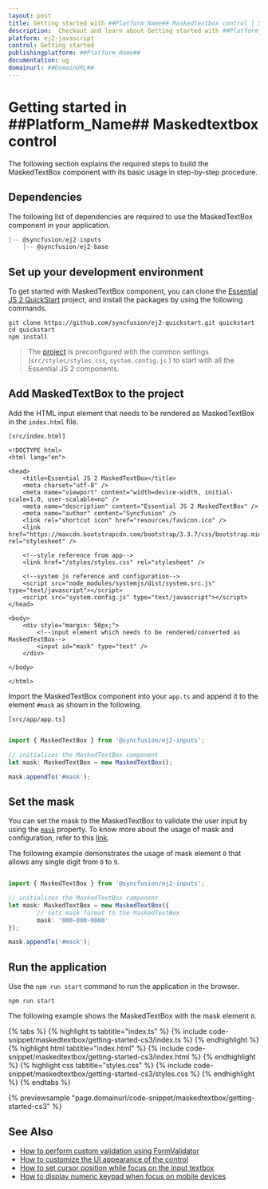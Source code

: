 ```yaml
---
layout: post
title: Getting started with ##Platform_Name## Maskedtextbox control | Syncfusion
description:  Checkout and learn about Getting started with ##Platform_Name## Maskedtextbox control of Syncfusion Essential JS 2 and more details.
platform: ej2-javascript
control: Getting started 
publishingplatform: ##Platform_Name##
documentation: ug
domainurl: ##DomainURL##
---
```


# Getting started in ##Platform_Name## Maskedtextbox control

The following section explains the required steps to build the MaskedTextBox component with its basic usage in step-by-step procedure.

## Dependencies

The following list of dependencies are required to use the MaskedTextBox component in your application.

```javascript
|-- @syncfusion/ej2-inputs
    |-- @syncfusion/ej2-base
```

## Set up your development environment

To get started with MaskedTextBox component, you can clone the [Essential JS 2 QuickStart](https://github.com/syncfusion/ej2-quickstart.git) project, and install the packages by using the following commands.

```
git clone https://github.com/syncfusion/ej2-quickstart.git quickstart
cd quickstart
npm install
```

> The [project](https://github.com/syncfusion/ej2-quickstart.git) is preconfigured with the common settings (`src/styles/styles.css`, `system.config.js` ) to start with all the Essential JS 2 components.

## Add MaskedTextBox to the project

Add the HTML input element that needs to be rendered as MaskedTextBox in the `index.html` file.

`[src/index.html]`

```
<!DOCTYPE html>
<html lang="en">

<head>
    <title>Essential JS 2 MaskedTextBox</title>
    <meta charset="utf-8" />
    <meta name="viewport" content="width=device-width, initial-scale=1.0, user-scalable=no" />
    <meta name="description" content="Essential JS 2 MaskedTextBox" />
    <meta name="author" content="Syncfusion" />
    <link rel="shortcut icon" href="resources/favicon.ico" />
    <link href="https://maxcdn.bootstrapcdn.com/bootstrap/3.3.7/css/bootstrap.min.css" rel="stylesheet" />

    <!--style reference from app-->
    <link href="/styles/styles.css" rel="stylesheet" />

    <!--system js reference and configuration-->
    <script src="node_modules/systemjs/dist/system.src.js" type="text/javascript"></script>
    <script src="system.config.js" type="text/javascript"></script>
</head>

<body>
    <div style="margin: 50px;">
        <!--input element which needs to be rendered/converted as MaskedTextBox-->
        <input id="mask" type="text" />
    </div>

</body>

</html>

```

Import the MaskedTextBox component into your `app.ts` and append it to the element `#mask` as shown in the following.

`[src/app/app.ts]`

```ts

import { MaskedTextBox } from '@syncfusion/ej2-inputs';

// initializes the MaskedTextBox component
let mask: MaskedTextBox = new MaskedTextBox();

mask.appendTo('#mask');

```

## Set the mask

You can set the mask to the MaskedTextBox to validate the user input by using the [`mask`](../api/maskedtextbox#mask) property. To know more about the usage of mask and configuration, refer to this [link](./mask-configuration/).

The following example demonstrates the usage of mask element `0` that allows any single digit from `0` to `9`.

```ts

import { MaskedTextBox } from '@syncfusion/ej2-inputs';

// initializes the MaskedTextBox component
let mask: MaskedTextBox = new MaskedTextBox({
        // sets mask format to the MaskedTextBox
        mask: '000-000-0000'
});

mask.appendTo('#mask');

```

## Run the application

Use the `npm run start` command to run the application in the browser.

```
npm run start
```

The following example shows the MaskedTextBox with the mask element `0`.

{% tabs %}
{% highlight ts tabtitle="index.ts" %}
{% include code-snippet/maskedtextbox/getting-started-cs3/index.ts %}
{% endhighlight %}
{% highlight html tabtitle="index.html" %}
{% include code-snippet/maskedtextbox/getting-started-cs3/index.html %}
{% endhighlight %}
{% highlight css tabtitle="styles.css" %}
{% include code-snippet/maskedtextbox/getting-started-cs3/styles.css %}
{% endhighlight %}
{% endtabs %}
          
{% previewsample "page.domainurl/code-snippet/maskedtextbox/getting-started-cs3" %}

## See Also

* [How to perform custom validation using FormValidator](./how-to/perform-custom-validation-using-form-validator/)
* [How to customize the UI appearance of the control](./how-to/customize-the-ui-appearance-of-the-control/)
* [How to set cursor position while focus on the input textbox](./how-to/set-cursor-position-while-focus-on-the-input-textbox/)
* [How to display numeric keypad when focus on mobile devices](./how-to/display-numeric-keypad-when-focus-on-mobile-devices/)
